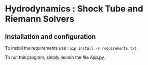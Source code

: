 # Hydrodynamics : Shock Tube and Riemann Solvers

## Installation and configuration

To install the requirements use : `pip install -r requirements.txt`

To run this program, simply launch the file App.py. 